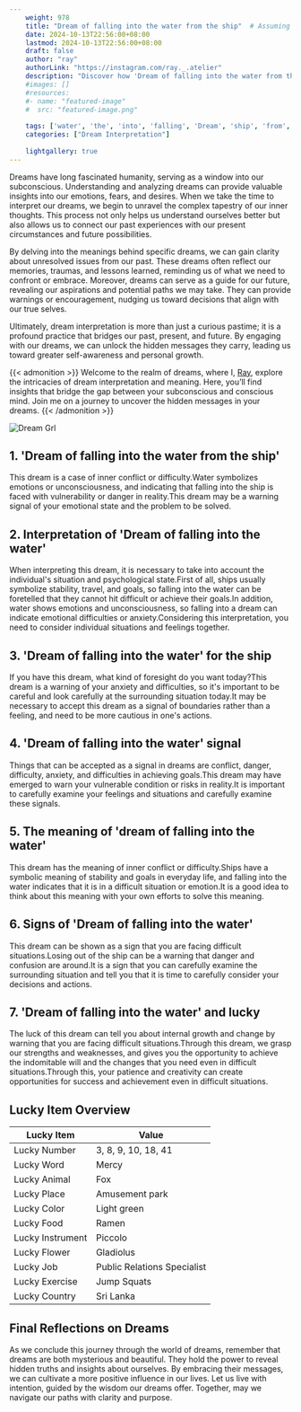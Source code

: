 ```yaml
---
    weight: 978
    title: "Dream of falling into the water from the ship"  # Assuming 'title' column exists
    date: 2024-10-13T22:56:00+08:00
    lastmod: 2024-10-13T22:56:00+08:00
    draft: false
    author: "ray"
    authorLink: "https://instagram.com/ray._.atelier"
    description: "Discover how 'Dream of falling into the water from the ship' can interpret your future and uncover its significant meanings in your life."
    #images: []
    #resources:
    #- name: "featured-image"
    #  src: "featured-image.png"
    
    tags: ['water', 'the', 'into', 'falling', 'Dream', 'ship', 'from', 'of']
    categories: ["Dream Interpretation"]
    
    lightgallery: true
---
```

    
Dreams have long fascinated humanity, serving as a window into our subconscious. Understanding and analyzing dreams can provide valuable insights into our emotions, fears, and desires. When we take the time to interpret our dreams, we begin to unravel the complex tapestry of our inner thoughts. This process not only helps us understand ourselves better but also allows us to connect our past experiences with our present circumstances and future possibilities.

By delving into the meanings behind specific dreams, we can gain clarity about unresolved issues from our past. These dreams often reflect our memories, traumas, and lessons learned, reminding us of what we need to confront or embrace. Moreover, dreams can serve as a guide for our future, revealing our aspirations and potential paths we may take. They can provide warnings or encouragement, nudging us toward decisions that align with our true selves.

Ultimately, dream interpretation is more than just a curious pastime; it is a profound practice that bridges our past, present, and future. By engaging with our dreams, we can unlock the hidden messages they carry, leading us toward greater self-awareness and personal growth.

{{< admonition >}}
Welcome to the realm of dreams, where I, [Ray](https://instagram.com/ray._.atelier), explore the intricacies of dream interpretation and meaning. Here, you’ll find insights that bridge the gap between your subconscious and conscious mind. Join me on a journey to uncover the hidden messages in your dreams.
{{< /admonition >}}

![Dream Grl](https://cdn.pixabay.com/photo/2017/11/02/03/35/gothic-2910057_1280.jpg "Dream Grl")

## 1. 'Dream of falling into the water from the ship'
This dream is a case of inner conflict or difficulty.Water symbolizes emotions or unconsciousness, and indicating that falling into the ship is faced with vulnerability or danger in reality.This dream may be a warning signal of your emotional state and the problem to be solved.

## 2. Interpretation of 'Dream of falling into the water'
When interpreting this dream, it is necessary to take into account the individual's situation and psychological state.First of all, ships usually symbolize stability, travel, and goals, so falling into the water can be foretelled that they cannot hit difficult or achieve their goals.In addition, water shows emotions and unconsciousness, so falling into a dream can indicate emotional difficulties or anxiety.Considering this interpretation, you need to consider individual situations and feelings together.

## 3. 'Dream of falling into the water' for the ship
If you have this dream, what kind of foresight do you want today?This dream is a warning of your anxiety and difficulties, so it's important to be careful and look carefully at the surrounding situation today.It may be necessary to accept this dream as a signal of boundaries rather than a feeling, and need to be more cautious in one's actions.

## 4. 'Dream of falling into the water' signal
Things that can be accepted as a signal in dreams are conflict, danger, difficulty, anxiety, and difficulties in achieving goals.This dream may have emerged to warn your vulnerable condition or risks in reality.It is important to carefully examine your feelings and situations and carefully examine these signals.

## 5. The meaning of 'dream of falling into the water'
This dream has the meaning of inner conflict or difficulty.Ships have a symbolic meaning of stability and goals in everyday life, and falling into the water indicates that it is in a difficult situation or emotion.It is a good idea to think about this meaning with your own efforts to solve this meaning.

## 6. Signs of 'Dream of falling into the water'
This dream can be shown as a sign that you are facing difficult situations.Losing out of the ship can be a warning that danger and confusion are around.It is a sign that you can carefully examine the surrounding situation and tell you that it is time to carefully consider your decisions and actions.

## 7. 'Dream of falling into the water' and lucky
The luck of this dream can tell you about internal growth and change by warning that you are facing difficult situations.Through this dream, we grasp our strengths and weaknesses, and gives you the opportunity to achieve the indomitable will and the changes that you need even in difficult situations.Through this, your patience and creativity can create opportunities for success and achievement even in difficult situations.

## Lucky Item Overview
| Lucky Item          | Value              |
|---------------|--------------------|
| Lucky Number        | 3, 8, 9, 10, 18, 41  |
| Lucky Word          | Mercy |
| Lucky Animal        | Fox |
| Lucky Place         | Amusement park     |
| Lucky Color         | Light green     |
| Lucky Food          | Ramen      |
| Lucky Instrument    | Piccolo |
| Lucky Flower        | Gladiolus    |
| Lucky Job           | Public Relations Specialist       |
| Lucky Exercise      | Jump Squats  |
| Lucky Country       | Sri Lanka    |


##  Final Reflections on Dreams

As we conclude this journey through the world of dreams, remember that dreams are both mysterious and beautiful. They hold the power to reveal hidden truths and insights about ourselves. By embracing their messages, we can cultivate a more positive influence in our lives. Let us live with intention, guided by the wisdom our dreams offer. Together, may we navigate our paths with clarity and purpose.

